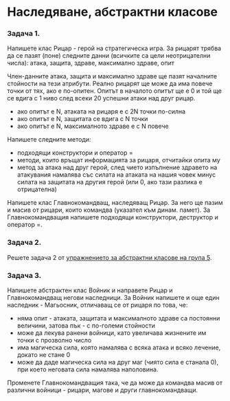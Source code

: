 # Наследяване, абстрактни класове

### Задача 1.

Напишете клас Рицар - герой на стратегическа игра.
За рицарят трябва да се пазят (поне) следните данни (всичките са цели неотрицателни числа):
атака, защита, здраве, максимално здраве, опит

Член-данните атака, защита и максимално здраве ще пазят началните стойности на тези атрибути.
Реално рицарят ще може да има повече точки от тях, ако е по-опитен.
Опитът в началото опитът ще е 0 и той ще се вдига с 1 ниво след всеки 20 успешни атаки над друг рицар.

- ако опитът е N, атаката на рицаря е с 2N точки по-силна
- ако опитът е N, защитата се вдига с N точки
- ако опитът е N, максималното здраве е с N повече

Напишете следните методи:

- подходящи конструктори и оператор =
- методи, които връщат информацията за рицаря, отчитайки опита му
- метод за атака над друг герой, след чието изпълнение здравето на атакувания намалява със силата на атаката на нашия човек минус силата на защитата на другия герой (или 0, ако тази разлика е отрицателна)

Напишете клас Главнокомандващ, наследяващ Рицар. За него ще пазим и масив от рицари, които командва (указател към динам. памет).
За Главнокомандващия напишете подходящи конструктори, деструктор и оператор =.

### Задача 2.

Решете задача 2 от [упражнението за абстрактни класове на група 5]().

### Задача 3.

Напишете абстрактен клас Войник и направете Рицар и Главнокомандващ негови наследници. За Войник напишете и още един наследник - Магьосник,
отличаващ се от рицаря по това, че:

- няма опит - атаката, защитата и максималното здраве са постоянни величини, затова пък - с по-големи стойности
- може да лекува ранени войници, като увеличава жизнените им точки с прозволно число
- има магическа сила, която намалява с всяка атака и всяко лечение, докато не стане 0
- може да даде магическа сила на друг маг (чиято сила е станала 0), при което неговата сила намалява наполовина.

Променете Главнокомандващия така, че да може да командва масив от различни войници - рицари, магове и други главнокомандващи.